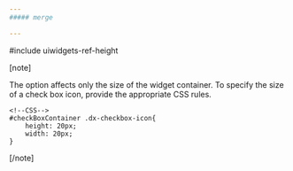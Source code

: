 ```yaml
---
##### merge

---
```

#include uiwidgets-ref-height

[note]

The option affects only the size of the widget container. To specify the size of a check box icon, provide the appropriate CSS rules.

    <!--CSS-->
    #checkBoxContainer .dx-checkbox-icon{
        height: 20px;
        width: 20px;
    }

[/note]